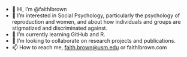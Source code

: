 - 👋 Hi, I’m @faithlbrown
- 👀 I’m interested in Social Psychology, particularly the psychology of reproduction and women, and about how individuals and groups are stigmatized and discriminated against. 
- 🌱 I’m currently learning GitHub and R. 
- 💞️ I’m looking to collaborate on research projects and publications. 
- 📫 How to reach me, faith.brown@usm.edu or faithlbrown.com

<!---
faithlbrown/faithlbrown is a ✨ special ✨ repository because its `README.md` (this file) appears on your GitHub profile.
You can click the Preview link to take a look at your changes.
--->
